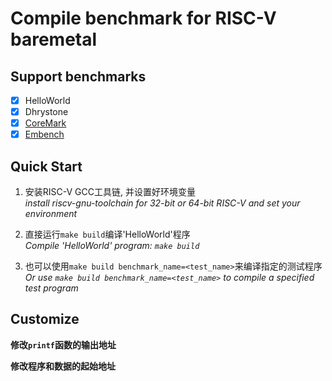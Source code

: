 # Compile benchmark for RISC-V baremetal

## Support benchmarks
+ [x] HelloWorld
+ [x] Dhrystone
+ [x] [CoreMark](https://github.com/eembc/coremark)
+ [x] [Embench](https://github.com/embench/embench-iot)

## Quick Start
1. 安装RISC-V GCC工具链, 并设置好环境变量  
*install riscv-gnu-toolchain for 32-bit or 64-bit RISC-V and set your environment*

2. 直接运行`make build`编译'HelloWorld'程序  
*Compile 'HelloWorld' program: `make build`*

3. 也可以使用`make build benchmark_name=<test_name>`来编译指定的测试程序  
*Or use `make build benchmark_name=<test_name>` to compile a specified test program*


## Customize
**修改`printf`函数的输出地址**

**修改程序和数据的起始地址**
